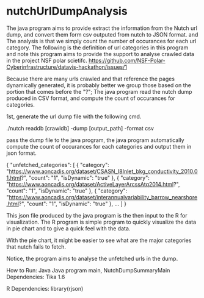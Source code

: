 # nutchUrlDumpAnalysis

The java program aims to provide extract the information from the Nutch url dump, and convert them form csv outputed from nutch to JSON format.
and The analysis is that we simply count the number of occurances for each url category.
The following is the definition of url categories in this program and note this program aims to provide the support to analyse crawled data in the project NSF polar scietifc.
https://github.com/NSF-Polar-Cyberinfrastructure/datavis-hackathon/issues/1 

Because there are many urls crawled and that reference the pages dynamically generated, it is probably better we group those based on the portion that comes before the "?";
The java program read the nutch dump produced in CSV format, and compute the count of occurances for categories.

1st, generate the url dump file with the following cmd.

./nutch readdb [crawldb] -dump [output_path] -format csv 

pass the dump file to the java program, the java program automatically compute the count of occurances for each categories and output them in json format.

{
    "unfetched_categories": [
        {
            "category": "https://www.aoncadis.org/dataset/CSASN_I8Inlet_bkg_conductivity_2010.01.html?",
            "count": "1",
            "isDynamic": "true"
        },
        {
            "category": "https://www.aoncadis.org/dataset/ActiveLayerArcssAtq2014.html?",
            "count": "1",
            "isDynamic": "true"
        },
        {
            "category": "https://www.aoncadis.org/dataset/interannualvariability_barrow_nearshore.html?",
            "count": "1",
            "isDynamic": "true"
        },
        ...
        ]
}

This json file produced by the java program is the then input to the R for visualization.
The R program is simple program to quickly visualize the data in pie chart and to give a quick feel with the data.

With the pie chart, it might be easier to see what are the major categories that nutch fails to fetch.

Notice, the program aims to analyse the unfetched urls in the dump.

How to Run:
Java
Java program main, NutchDumpSummaryMain
Dependencies: Tika 1.6


R
Dependencies: library(rjson)









